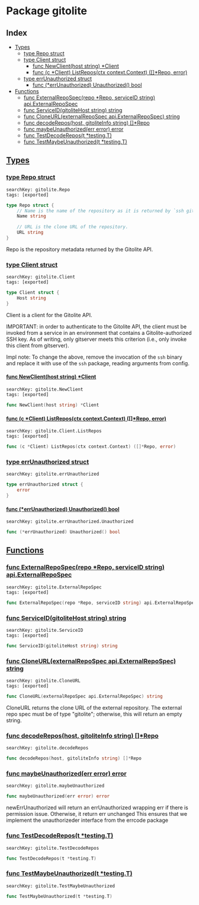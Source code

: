 # Package gitolite

## Index

* [Types](#type)
    * [type Repo struct](#Repo)
    * [type Client struct](#Client)
        * [func NewClient(host string) *Client](#NewClient)
        * [func (c *Client) ListRepos(ctx context.Context) ([]*Repo, error)](#Client.ListRepos)
    * [type errUnauthorized struct](#errUnauthorized)
        * [func (*errUnauthorized) Unauthorized() bool](#errUnauthorized.Unauthorized)
* [Functions](#func)
    * [func ExternalRepoSpec(repo *Repo, serviceID string) api.ExternalRepoSpec](#ExternalRepoSpec)
    * [func ServiceID(gitoliteHost string) string](#ServiceID)
    * [func CloneURL(externalRepoSpec api.ExternalRepoSpec) string](#CloneURL)
    * [func decodeRepos(host, gitoliteInfo string) []*Repo](#decodeRepos)
    * [func maybeUnauthorized(err error) error](#maybeUnauthorized)
    * [func TestDecodeRepos(t *testing.T)](#TestDecodeRepos)
    * [func TestMaybeUnauthorized(t *testing.T)](#TestMaybeUnauthorized)


## <a id="type" href="#type">Types</a>

### <a id="Repo" href="#Repo">type Repo struct</a>

```
searchKey: gitolite.Repo
tags: [exported]
```

```Go
type Repo struct {
	// Name is the name of the repository as it is returned by `ssh git@GITOLITE_HOST info`
	Name string

	// URL is the clone URL of the repository.
	URL string
}
```

Repo is the repository metadata returned by the Gitolite API. 

### <a id="Client" href="#Client">type Client struct</a>

```
searchKey: gitolite.Client
tags: [exported]
```

```Go
type Client struct {
	Host string
}
```

Client is a client for the Gitolite API. 

IMPORTANT: in order to authenticate to the Gitolite API, the client must be invoked from a service in an environment that contains a Gitolite-authorized SSH key. As of writing, only gitserver meets this criterion (i.e., only invoke this client from gitserver). 

Impl note: To change the above, remove the invocation of the `ssh` binary and replace it with use of the `ssh` package, reading arguments from config. 

#### <a id="NewClient" href="#NewClient">func NewClient(host string) *Client</a>

```
searchKey: gitolite.NewClient
tags: [exported]
```

```Go
func NewClient(host string) *Client
```

#### <a id="Client.ListRepos" href="#Client.ListRepos">func (c *Client) ListRepos(ctx context.Context) ([]*Repo, error)</a>

```
searchKey: gitolite.Client.ListRepos
tags: [exported]
```

```Go
func (c *Client) ListRepos(ctx context.Context) ([]*Repo, error)
```

### <a id="errUnauthorized" href="#errUnauthorized">type errUnauthorized struct</a>

```
searchKey: gitolite.errUnauthorized
```

```Go
type errUnauthorized struct {
	error
}
```

#### <a id="errUnauthorized.Unauthorized" href="#errUnauthorized.Unauthorized">func (*errUnauthorized) Unauthorized() bool</a>

```
searchKey: gitolite.errUnauthorized.Unauthorized
```

```Go
func (*errUnauthorized) Unauthorized() bool
```

## <a id="func" href="#func">Functions</a>

### <a id="ExternalRepoSpec" href="#ExternalRepoSpec">func ExternalRepoSpec(repo *Repo, serviceID string) api.ExternalRepoSpec</a>

```
searchKey: gitolite.ExternalRepoSpec
tags: [exported]
```

```Go
func ExternalRepoSpec(repo *Repo, serviceID string) api.ExternalRepoSpec
```

### <a id="ServiceID" href="#ServiceID">func ServiceID(gitoliteHost string) string</a>

```
searchKey: gitolite.ServiceID
tags: [exported]
```

```Go
func ServiceID(gitoliteHost string) string
```

### <a id="CloneURL" href="#CloneURL">func CloneURL(externalRepoSpec api.ExternalRepoSpec) string</a>

```
searchKey: gitolite.CloneURL
tags: [exported]
```

```Go
func CloneURL(externalRepoSpec api.ExternalRepoSpec) string
```

CloneURL returns the clone URL of the external repository. The external repo spec must be of type "gitolite"; otherwise, this will return an empty string. 

### <a id="decodeRepos" href="#decodeRepos">func decodeRepos(host, gitoliteInfo string) []*Repo</a>

```
searchKey: gitolite.decodeRepos
```

```Go
func decodeRepos(host, gitoliteInfo string) []*Repo
```

### <a id="maybeUnauthorized" href="#maybeUnauthorized">func maybeUnauthorized(err error) error</a>

```
searchKey: gitolite.maybeUnauthorized
```

```Go
func maybeUnauthorized(err error) error
```

newErrUnauthorized will return an errUnauthorized wrapping err if there is permission issue. Otherwise, it return err unchanged This ensures that we implement the unauthorizeder interface from the errcode package 

### <a id="TestDecodeRepos" href="#TestDecodeRepos">func TestDecodeRepos(t *testing.T)</a>

```
searchKey: gitolite.TestDecodeRepos
```

```Go
func TestDecodeRepos(t *testing.T)
```

### <a id="TestMaybeUnauthorized" href="#TestMaybeUnauthorized">func TestMaybeUnauthorized(t *testing.T)</a>

```
searchKey: gitolite.TestMaybeUnauthorized
```

```Go
func TestMaybeUnauthorized(t *testing.T)
```

